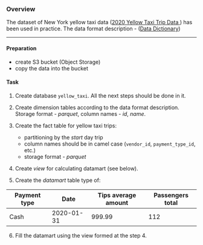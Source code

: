 ### Overview

The dataset of New York yellow taxi data ([2020 Yellow Taxi Trip Data ](https://www.nyc.gov/site/tlc/about/tlc-trip-record-data.page)) 
has been used in practice. The data format description - ([Data Dictionary](https://www.nyc.gov/assets/tlc/downloads/pdf/data_dictionary_trip_records_yellow.pdf))

---

#### Preparation

- create S3 bucket  (Object Storage)
- copy the data into the bucket


#### Task

1. Create database `yellow_taxi`. All the next steps should be done in it.


2. Create dimension tables according to the data format description. Storage format - _parquet_, column names - _id_, _name_.


3. Create the fact table for yellow taxi trips:
   - partitioning by the _start_ day trip
   - column names should be in camel case (`vendor_id`, `payment_type_id`, etc.)
   - storage format - _parquet_
   

4. Create _view_ for calculating datamart (see below).


5. Create the _datamart_ table type of:

    
| Payment type | Date       | Tips average amount | Passengers total |
|--------------|------------|---------------------|------------------|
| Cash         | 2020-01-31 | 999.99              | 112              |


6. Fill the datamart using the view formed at the step 4.
